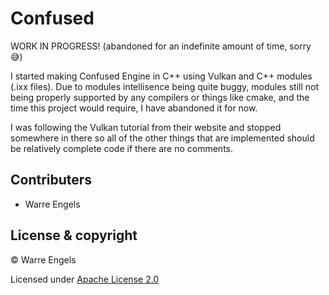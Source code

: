 # Confused

WORK IN PROGRESS! (abandoned for an indefinite amount of time, sorry 😅)

I started making Confused Engine in C++ using Vulkan and C++ modules (.ixx files). Due to modules intellisence being quite buggy, modules still not being properly supported by any compilers or things like cmake, and the time this project would require, I have abandoned it for now.

I was following the Vulkan tutorial from their website and stopped somewhere in there so all of the other things that are implemented should be relatively complete code if there are no comments.



## Contributers

- Warre Engels



## License & copyright

© Warre Engels

Licensed under [Apache License 2.0](LICENSE "License")
